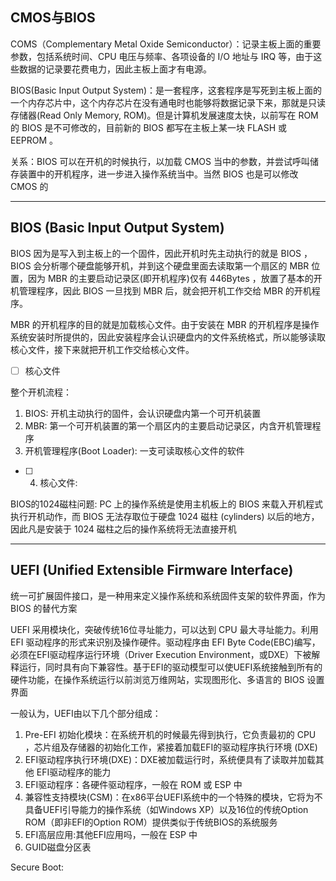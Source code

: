 ## CMOS与BIOS

COMS（Complementary Metal Oxide Semiconductor）：记录主板上面的重要参数，包括系统时间、CPU 电压与频率、各项设备的 I/O 地址与 IRQ 等，由于这些数据的记录要花费电力，因此主板上面才有电源。

BIOS(Basic Input Output System)：是一套程序，这套程序是写死到主板上面的一个内存芯片中，这个内存芯片在没有通电时也能够将数据记录下来，那就是只读存储器(Read Only Memory, ROM)。但是计算机发展速度太快，以前写在 ROM 的 BIOS 是不可修改的，目前新的 BIOS 都写在主板上某一块 FLASH 或 EEPROM 。

关系：BIOS 可以在开机的时候执行，以加载 CMOS 当中的参数，并尝试呼叫储存装置中的开机程序，进一步进入操作系统当中。当然 BIOS 也是可以修改 CMOS 的

---
## BIOS (Basic Input Output System)
 BIOS 因为是写入到主板上的一个固件，因此开机时先主动执行的就是 BIOS ， BIOS 会分析哪个硬盘能够开机，并到这个硬盘里面去读取第一个扇区的 MBR 位置，因为 MBR 的主要启动记录区(即开机程序)仅有 446Bytes ，放置了基本的开机管理程序，因此 BIOS 一旦找到 MBR 后，就会把开机工作交给 MBR 的开机程序。

 MBR 的开机程序的目的就是加载核心文件。由于安装在 MBR 的开机程序是操作系统安装时所提供的，因此安装程序会认识硬盘内的文件系统格式，所以能够读取核心文件，接下来就把开机工作交给核心文件。

- [ ] 核心文件

整个开机流程：
1. BIOS: 开机主动执行的固件，会认识硬盘内第一个可开机装置
2. MBR: 第一个可开机装置的第一个扇区内的主要启动记录区，内含开机管理程序
3. 开机管理程序(Boot Loader): 一支可读取核心文件的软件
- [ ] 4. 核心文件: 


BIOS的1024磁柱问题:
PC 上的操作系统是使用主机板上的 BIOS 来载入开机程式执行开机动作，而 BIOS 无法存取位于硬盘 1024 磁柱 (cylinders) 以后的地方， 因此凡是安装于 1024 磁柱之后的操作系统将无法直接开机

---
## UEFI (Unified Extensible Firmware Interface)
统一可扩展固件接口，是一种用来定义操作系统和系统固件支架的软件界面，作为 BIOS 的替代方案

UEFI 采用模块化，突破传统16位寻址能力，可以达到 CPU 最大寻址能力。利用 EFI 驱动程序的形式来识别及操作硬件。驱动程序由 EFI Byte Code(EBC)编写，必须在EFI驱动程序运行环境（Driver Execution Environment，或DXE）下被解释运行，同时具有向下兼容性。基于EFI的驱动模型可以使UEFI系统接触到所有的硬件功能，在操作系统运行以前浏览万维网站，实现图形化、多语言的 BIOS 设置界面

一般认为，UEFI由以下几个部分组成：
1. Pre-EFI 初始化模块：在系统开机的时候最先得到执行，它负责最初的 CPU ，芯片组及存储器的初始化工作，紧接着加载EFI的驱动程序执行环境 (DXE)
2. EFI驱动程序执行环境(DXE)：DXE被加载运行时，系统便具有了读取并加载其他 EFI驱动程序的能力
3. EFI驱动程序：各硬件驱动程序，一般在 ROM 或 ESP 中
4. 兼容性支持模块(CSM)：在x86平台UEFI系统中的一个特殊的模块，它将为不具备UEFI引导能力的操作系统（如Windows XP）以及16位的传统Option ROM（即非EFI的Option ROM）提供类似于传统BIOS的系统服务
5. EFI高层应用:其他EFI应用吗，一般在 ESP 中
6. GUID磁盘分区表





Secure Boot:










